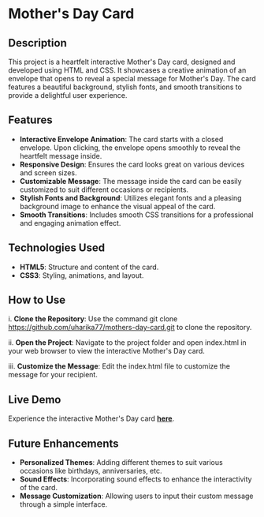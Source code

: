 # Mother's Day Card 

## Description

This project is a heartfelt interactive Mother's Day card, designed and developed using HTML and CSS. It showcases a creative animation of an envelope that opens to reveal a special message for Mother's Day. The card features a beautiful background, stylish fonts, and smooth transitions to provide a delightful user experience.

## Features

- **Interactive Envelope Animation**: The card starts with a closed envelope. Upon clicking, the envelope opens smoothly to reveal the heartfelt message inside.
- **Responsive Design**: Ensures the card looks great on various devices and screen sizes.
- **Customizable Message**: The message inside the card can be easily customized to suit different occasions or recipients.
- **Stylish Fonts and Background**: Utilizes elegant fonts and a pleasing background image to enhance the visual appeal of the card.
- **Smooth Transitions**: Includes smooth CSS transitions for a professional and engaging animation effect.

## Technologies Used
- **HTML5**: Structure and content of the card.
- **CSS3**: Styling, animations, and layout.

## How to Use

i. **Clone the Repository**: Use the command git clone https://github.com/uharika77/mothers-day-card.git to clone the repository.

ii. **Open the Project**: Navigate to the project folder and open index.html in your web browser to view the interactive Mother's Day card.

iii. **Customize the Message**: Edit the index.html file to customize the message for your recipient.

## Live Demo

Experience the interactive Mother's Day card [**here**](https://uharika77.github.io/mothers-day-card/).

## Future Enhancements

- **Personalized Themes**: Adding different themes to suit various occasions like birthdays, anniversaries, etc.
- **Sound Effects**: Incorporating sound effects to enhance the interactivity of the card.
- **Message Customization**: Allowing users to input their custom message through a simple interface.
